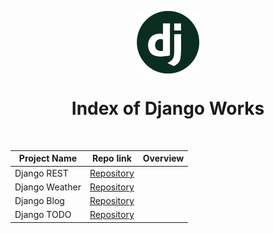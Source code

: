 <p align="center"> 
    <img align="center" src='django-logo.png' height=100>
    <h1 align="center">Index of Django Works</h1>
</p> 
<br/>
  
  | Project Name | Repo link                                                      |           Overview                  |
  |--------------|:--------------------------------------------------------------:|------------------------------------:|
  |Django REST   | [Repository](https://github.com/SemihDurmus/Django_REST)       |                                     |
  |Django Weather| [Repository](https://github.com/SemihDurmus/Django_Weather_App)|                                     |
  |Django Blog   | [Repository](https://github.com/SemihDurmus/Django__Blog.git)  |                                     |
  |Django TODO   | [Repository](https://github.com/SemihDurmus/Django_TODO)       |                                     |
  
